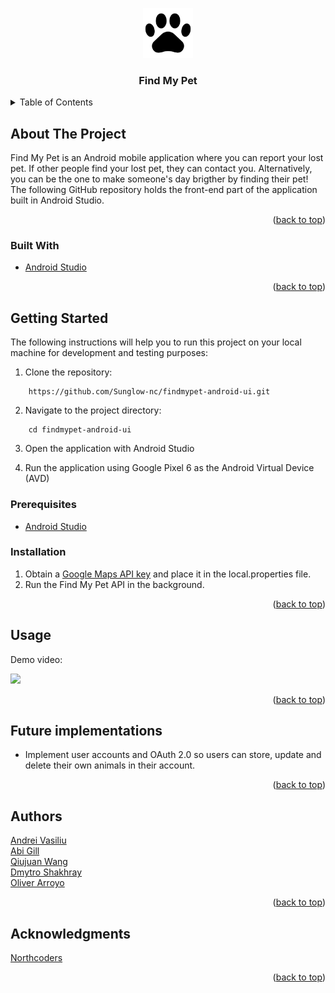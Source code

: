 <a id="readme-top"></a>
<div align="center">
  <a href="https://github.com/Sunglow-nc/findmypet-android-ui">
    <img src="app/src/main/res/drawable/paw.png" alt="Logo" width="80" height="80">
  </a>

  <h3 align="center">Find My Pet</h3>
</div>

  <!-- TABLE OF CONTENTS -->
<details>
  <summary>Table of Contents</summary>
  <ol>
    <li>
      <a href="#about-the-project">About The Project</a>
      <ul>
        <li><a href="#built-with">Built With</a></li>
      </ul>
    </li>
    <li>
      <a href="#getting-started">Getting Started</a>
      <ul>
        <li><a href="#prerequisites">Prerequisites</a></li>
        <li><a href="#installation">Installation</a></li>
      </ul>
    </li>
    <li><a href="#usage">Usage</a></li>
    <li><a href="#future-implementations">Future Implementations</a></li>
    <li><a href="#authors">Authors</a></li>
    <li><a href="#acknowledgments">Acknowledgments</a></li>
  </ol>
</details>

## About The Project

Find My Pet is an Android mobile application where you can report your lost pet. If other people find your lost pet, they can contact you. Alternatively, you can be the one to make someone's day brigther by finding their pet!
The following GitHub repository holds the front-end part of the application built in Android Studio.

<p align="right">(<a href="#readme-top">back to top</a>)</p>

### Built With

* [Android Studio](https://developer.android.com/studio)

<p align="right">(<a href="#readme-top">back to top</a>)</p>

## Getting Started

The following instructions will help you to run this project on your local machine for development
and testing purposes:

1. Clone the repository:

```
    https://github.com/Sunglow-nc/findmypet-android-ui.git
```

2. Navigate to the project directory:

```
    cd findmypet-android-ui
```
3. Open the application with Android Studio

4. Run the application using Google Pixel 6 as the Android Virtual Device (AVD)

### Prerequisites

* [Android Studio](https://developer.android.com/studio)

### Installation

1. Obtain a [Google Maps API key](https://developers.google.com/maps/documentation/javascript/get-api-key) and place it in the local.properties file.
2. Run the Find My Pet API in the background.

<p align="right">(<a href="#readme-top">back to top</a>)</p>

## Usage

Demo video:

<img src="gif1.gif" width="300">

<p align="right">(<a href="#readme-top">back to top</a>)</p>

## Future implementations

* Implement user accounts and OAuth 2.0 so users can store, update and delete their own animals in their account. 

<p align="right">(<a href="#readme-top">back to top</a>)</p>

## Authors

[Andrei Vasiliu](https://github.com/andrei-vasiliu-coding)  
[Abi Gill](https://github.com/AbiPetheram)  
[Qiujuan Wang](https://github.com/QWang00)  
[Dmytro Shakhray](https://github.com/dimadeloseros1)  
[Oliver Arroyo](https://github.com/o-arroyo)

<p align="right">(<a href="#readme-top">back to top</a>)</p>

## Acknowledgments

[Northcoders](https://northcoders.com/)

<p align="right">(<a href="#readme-top">back to top</a>)</p>
